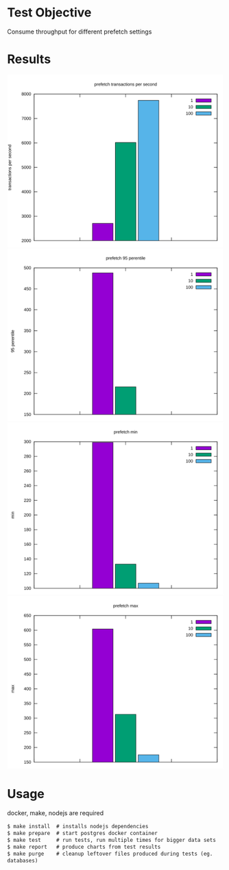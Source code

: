 Test Objective
==============

Consume throughput for different prefetch settings

Results
=======

![prefetch tps](report/prefetch_tps_n_test.svg)
![prefetch p95](report/prefetch_p95_n_test.svg)
![prefetch min](report/prefetch_min_n_test.svg)
![prefetch max](report/prefetch_max_n_test.svg)

Usage
=====

docker, make, nodejs are required
```
$ make install  # installs nodejs dependencies
$ make prepare  # start postgres docker container
$ make test     # run tests, run multiple times for bigger data sets
$ make report   # produce charts from test results
$ make purge    # cleanup leftover files produced during tests (eg. databases)
```
